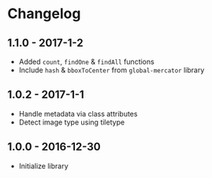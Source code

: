 
# Changelog

## 1.1.0 - 2017-1-2

- Added `count`, `findOne` & `findAll` functions
- Include `hash` & `bboxToCenter` from `global-mercator` library

## 1.0.2 - 2017-1-1

- Handle metadata via class attributes
- Detect image type using tiletype

## 1.0.0 - 2016-12-30

- Initialize library
